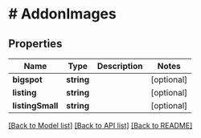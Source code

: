 # # AddonImages

## Properties

Name | Type | Description | Notes
------------ | ------------- | ------------- | -------------
**bigspot** | **string** |  | [optional] 
**listing** | **string** |  | [optional] 
**listingSmall** | **string** |  | [optional] 

[[Back to Model list]](../../README.md#documentation-for-models) [[Back to API list]](../../README.md#documentation-for-api-endpoints) [[Back to README]](../../README.md)


